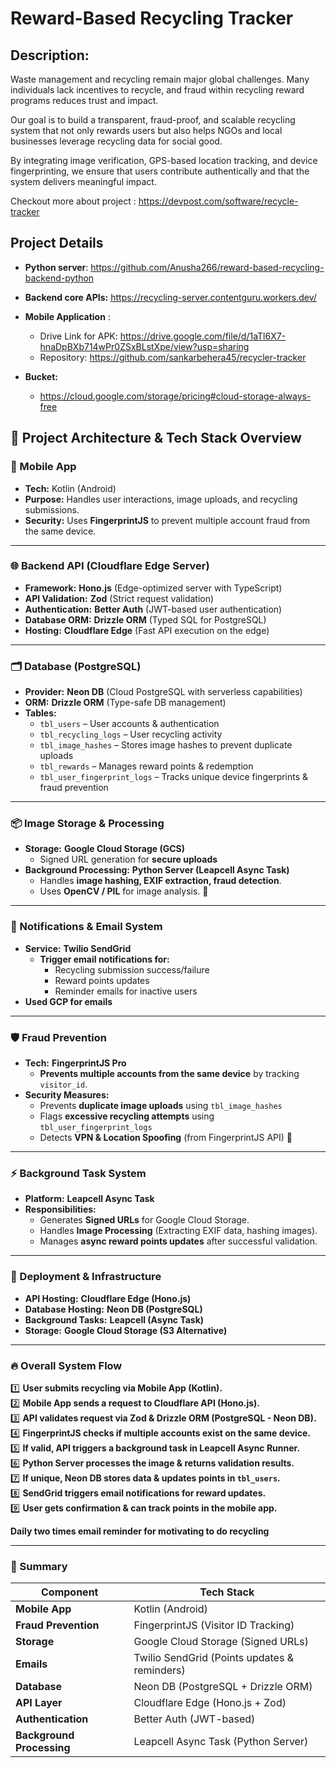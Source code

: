 # Reward-Based Recycling Tracker

## **Description**: 
Waste management and recycling remain major global challenges. Many individuals lack incentives to recycle, and fraud within recycling reward programs reduces trust and impact.

Our goal is to build a transparent, fraud-proof, and scalable recycling system that not only rewards users but also helps NGOs and local businesses leverage recycling data for social good.

By integrating image verification, GPS-based location tracking, and device fingerprinting, we ensure that users contribute authentically and that the system delivers meaningful impact.

Checkout more about project : <https://devpost.com/software/recycle-tracker>
## Project Details

- **Python server**: <https://github.com/Anusha266/reward-based-recycling-backend-python>
- **Backend core APIs:** [<https://recycling-server.contentguru.workers.dev/>](https://github.com/jacksonkasi0/Reward-Based-Recycling-Tracker)
- **Mobile Application** :
  - Drive Link for APK: <https://drive.google.com/file/d/1aTl6X7-hnaDpBXb714wPr0ZSxBLstXpe/view?usp=sharing>
  - Repository: <https://github.com/sankarbehera45/recycler-tracker>

- **Bucket:**
  - <https://cloud.google.com/storage/pricing#cloud-storage-always-free>
 
    

## **🚀 Project Architecture & Tech Stack Overview**

### **📱 Mobile App**

- **Tech:** Kotlin (Android)
- **Purpose:** Handles user interactions, image uploads, and recycling submissions.
- **Security:** Uses **FingerprintJS** to prevent multiple account fraud from the same device.

---

### **🌐 Backend API (Cloudflare Edge Server)**

- **Framework:** **Hono.js** (Edge-optimized server with TypeScript)
- **API Validation:** **Zod** (Strict request validation)
- **Authentication:** **Better Auth** (JWT-based user authentication)
- **Database ORM:** **Drizzle ORM** (Typed SQL for PostgreSQL)
- **Hosting:** **Cloudflare Edge** (Fast API execution on the edge)

---

### **🗂 Database (PostgreSQL)**

- **Provider:** **Neon DB** (Cloud PostgreSQL with serverless capabilities)
- **ORM:** **Drizzle ORM** (Type-safe DB management)
- **Tables:**
  - `tbl_users` – User accounts & authentication
  - `tbl_recycling_logs` – User recycling activity
  - `tbl_image_hashes` – Stores image hashes to prevent duplicate uploads
  - `tbl_rewards` – Manages reward points & redemption
  - `tbl_user_fingerprint_logs` – Tracks unique device fingerprints & fraud prevention

---

### **📦 Image Storage & Processing**

- **Storage:** **Google Cloud Storage (GCS)**
  - Signed URL generation for **secure uploads**
- **Background Processing:** **Python Server (Leapcell Async Task)**
  - Handles **image hashing, EXIF extraction, fraud detection**.
  - Uses **OpenCV / PIL** for image analysis. 🚧

---

### **📩 Notifications & Email System**

- **Service:** **Twilio SendGrid**
  - **Trigger email notifications for:**
    - Recycling submission success/failure
    - Reward points updates
    - Reminder emails for inactive users
- **Used GCP for emails**

---

### **🛡️ Fraud Prevention**

- **Tech:** **FingerprintJS Pro**
  - **Prevents multiple accounts from the same device** by tracking `visitor_id`.
- **Security Measures:**
  - Prevents **duplicate image uploads** using `tbl_image_hashes`
  - Flags **excessive recycling attempts** using `tbl_user_fingerprint_logs`
  - Detects **VPN & Location Spoofing** (from FingerprintJS API) 🚧

---

### **⚡ Background Task System**

- **Platform:** **Leapcell Async Task**
- **Responsibilities:**
  - Generates **Signed URLs** for Google Cloud Storage.
  - Handles **Image Processing** (Extracting EXIF data, hashing images).
  - Manages **async reward points updates** after successful validation.

---

### **📌 Deployment & Infrastructure**

- **API Hosting:** **Cloudflare Edge (Hono.js)**
- **Database Hosting:** **Neon DB (PostgreSQL)**
- **Background Tasks:** **Leapcell (Async Task)**
- **Storage:** **Google Cloud Storage (S3 Alternative)**

---

### **🔥 Overall System Flow**

1️⃣ **User submits recycling via Mobile App (Kotlin).**  
2️⃣ **Mobile App sends a request to Cloudflare API (Hono.js).**  
3️⃣ **API validates request via Zod & Drizzle ORM (PostgreSQL - Neon DB).**  
4️⃣ **FingerprintJS checks if multiple accounts exist on the same device.**  
5️⃣ **If valid, API triggers a background task in Leapcell Async Runner.**  
6️⃣ **Python Server processes the image & returns validation results.**  
7️⃣ **If unique, Neon DB stores data & updates points in `tbl_users`.**  
8️⃣ **SendGrid triggers email notifications for reward updates.**  
9️⃣ **User gets confirmation & can track points in the mobile app.**

**Daily two times email reminder for motivating to do recycling**

---

### **🚀 Summary**

| **Component**             | **Tech Stack**                               |
| ------------------------- | -------------------------------------------- |
| **Mobile App**            | Kotlin (Android)                             |
| **Fraud Prevention**      | FingerprintJS (Visitor ID Tracking)          |
| **Storage**               | Google Cloud Storage (Signed URLs)           |
| **Emails**                | Twilio SendGrid (Points updates & reminders) |
| **Database**              | Neon DB (PostgreSQL + Drizzle ORM)           |
| **API Layer**             | Cloudflare Edge (Hono.js + Zod)              |
| **Authentication**        | Better Auth (JWT-based)                      |
| **Background Processing** | Leapcell Async Task (Python Server)          |
